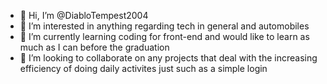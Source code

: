 - 👋 Hi, I’m @DiabloTempest2004
- 👀 I’m interested in anything regarding tech in general and automobiles
- 🌱 I’m currently learning coding for front-end and would like to learn as much as I can before the graduation
- 💞️ I’m looking to collaborate on any projects that deal with the increasing efficiency of doing daily activites just such as a simple login

<!---
DiabloTempest2004/DiabloTempest2004 is a ✨ special ✨ repository because its `README.md` (this file) appears on your GitHub profile.
You can click the Preview link to take a look at your changes.
--->
